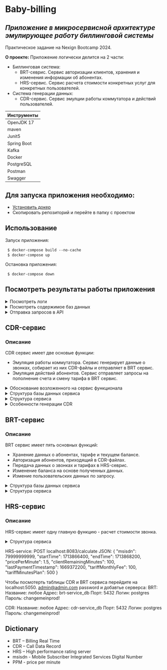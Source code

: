 # Baby-billing
## _Приложение в микросервисной архитектуре эмулирующее работу биллинговой системы_
Практическое задание на Nexign Bootcamp 2024. <br>

**О проекте:** Приложение логически делится на 2 части:
* Биллинговая система:
	* BRT-севрис. Сервис авторизации клиентов, хранения и изменения информации об абонентах.
	* HRS-сервис. Сервис расчета стоимости конкретных услуг для конкретных пользователей.
* Система генерации данных:
	* CDR-сервис. Сервис эмулции работы коммутатора и действий пользователей. 

| Инструменты |
| ------ |
| OpenJDK 17 |
| maven |
| Junit5 |
| Spring Boot |
| Kafka |
| Docker |
| PostgreSQL |
| Postman |
| Swagger |

## Для запуска приложения необходимо:
* [Установить докер](https://docs.docker.com/get-docker/)
* Скопировать репозиторий и перейте в папку с проектом

## Использование

Запуск приложения:
```shell
 $ docker-compose build --no-cache
 $ docker-compose up
```

Остановка приложения:
```shell
 $ docker-compose down
```

## Посмотреть результаты работы приложения
<details>
<summary>Посмотреть логи</summary>
	<br>
	<p> В проекте логируется основная информация о работе системы. А именно: </p>
	<ul>
		<li> Создание нового cdr-файла </li>
		<li> Отправка cdr-файла в brt-сервис </li>
		<li> Получение cdr-файла в brt-сервисе </li>
		<li> Информация о пополнение баланса абонента </li>
		<li> Информация о изменении тарифа абонента </li>
	</ul>
</details>

<details>
<summary>Посмотреть содержимое баз данных</summary>
	<br>
	<p>Для просмотра содержимого баз данных вместе с проектом подниматеся pgAdmin.</p>
	<p>Для доступа к базам данных через pgAdmin необходимо:</p>
	<ul>
		<li> Перейти по адресу localhost:5050 </li>
		<li> Авторизоваться </li>
		<ul>
			<li> Логин: admin@admin.com </li>
			<li> Пароль: password </li>
		</ul>
		<li> Добавить базу даннух CDR сервиса </li>
		<ul>
			<li> Add New Server </li>
			<li> General -> Name: cdr-service </li>
			<li> Connection -> Host name/address: cdr-service_db </li>
			<li> Connection -> Port: 5432 </li>
			<li> Connection -> Maintenance database: postgres </li>
			<li> Connection -> Username: postgres </li>
			<li> Connection -> Password: changemeinprod! </li>
		</ul>
		<li> Добавить базу данных BRT сервиса </li>
		<ul>
			<li> Add New Server </li>
			<li> General -> Name: brt-service </li>
			<li> Connection -> Host name/address: brt-service_db </li>
			<li> Connection -> Port: 5432 </li>
			<li> Connection -> Maintenance database: postgres </li>
			<li> Connection -> Username: postgres </li>
			<li> Connection -> Password: changemeinprod! </li>
		</ul>
  	</ul>
   	<p>Теперь вы можете просматривать содержимое баз данных cdr-сервиса и brt-сервиса. Для просмтра содержимого необходимо открыть Server(2)->cdr-service->Database(1)->postgres->Schemas(1)->public->Tables(2) или Serverы(2)->brt-service->Database(1)->postgres->Schemas(1)->public->Tables(3) соответственно. </p>
</details>

<details>
<summary>Отправка запросов в API</summary>
</details>


## CDR-сервис
### Описание
CDR сервис имеет две основые функции: <br>
* Эмуляция работы коммутатора. Сервис генерирует данные о звонках, собирает из них CDR-файлы и отправляет в BRT сервис.
* Эмуляция действий абонентов. Сервис отправляет запросы на пополнение счета и смену тарифа в BRT сервис.
<details>
<summary>Обоснование возложенного на сервис функционала</summary>
<p>Функция эмуляции работы коммутатора была заложена в ТЗ CDR-сервиса. В то время, как эмуляция действий абонентов (пополнение счета, смена тарифа), задавалась как общее требованиее к проекту. Мы четко решили, что данный функционал должен быть реализован в рамках одного сервиса, чтобы держать временную согласованность. То есть в том же таймлайне, когда клиенты совершают звонки, эти же клиенты пополняют свои счета и меняют тарифы. Однако, данный подход имеет последствия.</p>
<p>В частности, если смотреть на данные в реальном времени они могут быть искажены. Это происходит из-за использования брокера сообщений в качестве посредника в передаче CDR-файлов. То есть может произойти ситуация, когда пользователь совершил звонок, а после пополнил счет. Но с точки зрения BRT ситуация будет выглядить по другому, потому-что информация о пополнение счета приходит сразу, а информация о звонке должна пройти через несколько итераций (запись в файл, хранение файла, пока в нем не наберется нужное количество записей, ожидание файла в очереди на обработку).</p>
<p>Но такая несогласованнасть с пополнением счета является вполне терпимой. А вот операция с изменением тарифа может привести к гораздо более серьезным последствиям. Например, в случае с клиентом, который совершает звонок и сразу после меняет тариф, произойдет следующее: BRT-сервис сначала изменит тариф, и только через какое-то время обработает запись о звонке клиента. И получается, что данные о звонке в BRT-сервисе будут обработаны по данным нового тарифа, хотя фактически совершлались по условиям прошлого. Мы видим два возможных решения. До совершения звонка, запрашивать данные о тарифе пользователя и передовать их как информацию о звонке в CDR-файле, либо хранить историю изменения состояний абонетов в BRT-сервисе. В рамках данного проекта мы не реализовывали соответствующее решение и рассматриваем это как дальнейшую точку роста проекта.</p>
<p>Так же можно было бы рассмотреть включение генерации действий абонентов в рамки BRT-сервиса. Это решило бы вышеописанные проблемы. Но такое решение мы считаем губительным для дальнейшего развития проекта. Так как мы видим проект логически разделенным на две части: генерация и биллинговый система. И в теории, сервис генерации можно заменить на реальный коммутатор и реаальных пользователей, а биллинговый сервис оставить без изменений. В то время, как включение генерации действий абонентов в рамки биллинговой системы делают это невозможным.</p>
</details>

<details>
<summary>Структура базы данных сервиса</summary>
	<p> Таблица users имеет поле id, для того, чтобы упростить выбор случайного номера телефона из таблицы. Таблица transactions является служебной и используется для того, чтобы проверять правильность работы системы. Так, как обе таблицы являются служебными, было принятно решение, не связывать таблицу transactions с таблицей users при помощи внешних ключей.</p>
	<img src="https://raw.githubusercontent.com/IvanCherep/baby-billing/screenshots/images/cdr-service_db_structure.png" alt="Структура базы данных у BRT-сервиса">
</details>

<details>
<summary>Структура сервиса</summary>
<ul>
	<li> config </li>
	<ul>
		<li> KafkaConfig - Конфигурация для продюсера Kafka. </li>
		<li> MapSerializer - Преобразует объекты типа Map&ltString, byte[]&gt в последовательность байт. Используется в качестве VALUE_SERIALIZER_CLASS для конфигурации Apache Kafka.</li>
		<li> RestTemplateConfig - Создает бин RestTemplate. </li>
	</ul>
	<li> domain </li>
	<ul>
		<li> entities </li>
		<ul>
			<li> CDREntity - Сущность представляющая из себя запись о звонке.</li> 
			<li> UserEntity - Сущность представляющая из себя номер телефона вместе с id.</li>
		</ul>
		<li> AccountRefill - Данные для пополнения счета. </li>
		<li> ManagerWill - Данные для смены тарифа. </li>
	</ul>
	<li> mappers </li>
	<ul>
		<li> impl </li>
		<ul>
			<li> CDREntityStringMapperImpl - Пробразует CDREntity (без id) в строку и обратно.</li> 
		</ul>
		<li> Mapper&ltA, B&gt - Маппинг интерфейс. </li>
	</ul>
	<li> producer </li>
	<ul>
		<li> KafkaProducer - Продюсер сообщений Kafka.</li>
	</ul>
	<li> repoitories </li>
	<ul>
		<li> CDRRepository - Репозиторий для взаимодействия с таблицей, содержащий записи о звонках.</li>
		<li> UserRepository - Репозиторий для взаимодействия с таблицей, содержит номера телефонов клиентов.</li>
	</ul>
	<li> services </li>
	<ul>
		<li> AccountRefillGenerationService - Отправляет запросы в brt-севрис на пополнение всех клиентских счетов на сумму от 1 до 1000 у.е.</li>
		<li> ChangeTariffGenerationService - Выбирает от 1 до 3 случайных клиентов и отправляет запросы в brt-севрис на смену их тарифов.</li>
		<li> FileGenerator - Записыват переданные данные о звонках в файл. После того, как записей в файле становится 10, отправляет файл в FileToKafkaProducerTransfer, который в дальнейшем преобразует его в массив байтов.</li>
		<li> FileToKafkaProducerTransfer - Преобразует файл в массив байтов и отправлят его в Kafka продюсер.</li>
		<li> GeneratorService - Генерирует действия пользователей за 1 год. Сюда относится:</li>
  		<ul>
			<li>  Генерация записей о звонках абонентов и их передача в FileGenerator. </li>
			<li>  Ежемесячный вызов генераторов смены тарифа и пополненичй счета клиентов. </li>
		</ul>
	</ul>
	<li> CdrServiceApplication - запускает приложение.</li>
</ul>
</details>

<details>
<summary>Особенности генерации CDR</summary>
	<br>
	<p>Записи о звонках генерируются в одном потоке. Однако благодаря использованному алгоритму могут накладываться друг на друга, что делает записи не однородными.</p>
	<p>Алгоритм генерации:</p>
	<ul>
		<li> Время начала нового звонка = Время начало прошлого звонка + (Длительность прошлого звонка / 2) </li>
		<li> Время конца нового звонка = Время начала нового зконка + Случайное количество минут от 1 до 120 </li>
		<li> Важно! После формирования любой записи о звонке к времени начала следуюещго звонка с вероятностью 0.5 может прибавиться случайное количество минут от 1 до 1440</li>
	</ul>
</details>

## BRT-сервис
### Описание
BRT сервис имеет пять основных функций:
<ul>
	<li> Хранение данных о абонентах, тарифе и текущем балансе. </li>
	<li> Авторизация абонентов, приходящий в CDR-файлах. </li>
	<li> Передача данных о звонках и тарифах в HRS-севрис. </li>
	<li> Изменение баланса на основе полученных данных. </li>
	<li> Измение пользовательских данных по запросу. </li>
</ul>

<details>
<summary>Структура базы данных сервиса</summary>
	<img src="https://raw.githubusercontent.com/IvanCherep/baby-billing/screenshots/images/brt-service_db_structure.png" alt="Структура базы данных у BRT-сервиса">
</details>

<details>
<summary>Структура сервиса</summary>
<ul>
	<li> config </li>
	<ul>
		<li> KafkaConfig - Конфигурация для консьюмера Kafka. </li>
		<li> MapDeserializer - Преобразует массив байт в объект типа Map&ltString, byte[]&gt. Используется в качестве VALUE_DESERIALIZER_CLASS_CONFIG для конфигурации Apache Kafka.</li>
		<li> MapperConfig - Создает бин ModelMapper. </li>
		<li> RestTemplateConfig - Создает бин RestTemplate. </li>
	</ul>
	<li> consumer </li>
	<ul>
		<li> KafkaProducer - Консьюмер сообщений Kafka.</li>
	</ul>
	<li> controllers </li>
	<ul>
		<li> ClientController - Контроллер принимающий запросы от клиентов. На данный момент принимает только запрос на пополнение счета.</li>
		<li> ManagerController - Контроллер принимающий запросы от менеджеров. На данный момент принимает запросы на смену тарифа и добавление нового номера.</li>
	</ul>
	<li> domain </li>
	<ul>
		<li> dto </li>
		<ul>
			<li> ClientDto - DTO для клиентской сущности. </li> 
			<li> DataPlanDto - DTO для сущности тарифа. </li>
			<li> MsisdnDto - DTO для сущности номера телефона. </li>
		</ul>
		<li> entity </li>
		<ul>
			<li> ClientEntity - Сущность представляющая из себя данные о клиенте. </li> 
			<li> DataPlanEntity - Сущность представляющая из себя данные о тарифе. </li> 
			<li> MsisdnEntity - Сущность представляющая из себя данные о номере телефоне. </li>
		</ul>
		<li> AccountRefill - Данные для пополнения счета. </li>
		<li> CDR - Данные о звонке. </li>
		<li> ClientBill - Данные о списание денег и минут с клиента от HRS-сервиса. </li>
		<li> ClientCallData - Данные необходимые HRS-сервису для того, чтобы расчитать сколько денег и минут нужно списать с клиента. </li>
		<li> ManagerWill - Данные для смены тарифа. </li>
	</ul>
	<li> mappers </li>
	<ul>
		<li> impl </li>
		<ul>
			<li> CDRMapperImpl - Пробразует запись о звонке в строку и обратно.</li> 
			<li> ClientMapperImpl - Преобразует ClientEntity в ClientDto и обратно.</li> 
			<li> DataPlanMapperImpl - Преобразует DataPlanEntity в DataPlanDto и обратно.</li> 
			<li> MsisdnMapperImpl - Преобразует MsisdnEntity в MsisdnDto и обратно.</li> 
		</ul>
		<li> Mapper&ltA, B&gt - Маппинг интерфейс. </li>
	</ul>
	<li> repoitories </li>
	<ul>
		<li> ClientRepository - Репозиторий для взаимодействия с таблицей клиентов.</li>
		<li> DataPlanRepository - Репозиторий для взаимодействия с таблицей тарифов.</li>
		<li> MsisdnRepository - Репозиторий для взаимодействия с таблицей телефонных номеров и их характеристик.</li>
	</ul>
	<li> services </li>
	<ul>
		<li> BillingService - Сервис принимат запись о звонке, собират данные о клиенте, который совершившил звонок, и передает эти данные для оценки в HRS-сервис. На основе полученных данных изменяет баланс.</li>
		<li> CDRFileHandlerService - Считывает cdr-файл и все записи о звонках, которые относятся к клиентам нашего оператора передает в BillingService. </li>
		<li> ClientManagementService - Сервис выполняет все задачи переданные от клиентских и менеджерских контролллеров. </li>
	</ul>
	<li> BrtServiceApplication - Запускает приложение.</li>
</ul>
</details>

## HRS-сервис
### Описание
<p>HRS-сервис имеет одну главную функцию - расчет стоимости звонка.</p>
<details>
<summary>Структура сервиса</summary>
<ul>
	<li> controllers </li>
	<ul>
		<li> CustomersCallDataController - Контроллер принимат все необходимые для расчета стоимости звонка данные и возвращает стоимость звонка. </li>
	</ul>
	<li> domain </li>
	<ul>
		<li> ClientBill - Данные о списание денег и минут с клиента. </li>
		<li> ClientCallData - Данные необходимые сервису для того, чтобы расчитать сколько денег и минут нужно списать с клиента. </li>
	</ul>
	<li> services </li>
	<ul>
		<li> BillCalculationService - Сервис расчитывает стоимость звонка на основании полученных данных. </li>
	</ul>
	<li> HrsServiceApplication - Запускает приложение. </li>
</ul>
</details>







HRS-service:
POST localhost:8083/calculate
JSON:
{
    "msisdn": 79999999999,
    "startTime": 1713866400,
    "endTime": 1713868200,
    "pricePerMinute": 1.5,
    "clientRemainingMinutes": 100,
    "lastPaymentTimestamp": 1669372200,
    "tariffMonthlyFee": 100,
    "tariffMinutesPlan": 500
}

Чтобы посмотерть таблицы CDR и BRT сервиса перейдите на localhost:5050. admin@admin.com password
и добавтье серверса:
BRT:
Название: любое
Адрес: brt-service_db
Порт: 5432
Логин: postgres
Пароль: changemeinprod!

CDR:
Название: любое
Адрес: cdr-service_db
Порт: 5432
Логин: postgres
Пароль: changemeinprod!

## Dictionary
* BRT – Billing Real Time
* CDR – Call Data Record
* HRS – High performance rating server
* msisdn  - Mobile Subscriber Integrated Services Digital Number
* PPM - price per minute
